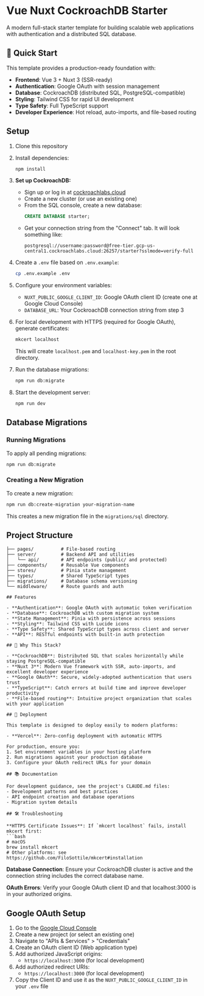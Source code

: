 # Vue Nuxt CockroachDB Starter

A modern full-stack starter template for building scalable web applications with authentication and a distributed SQL database.

## 🚀 Quick Start

This template provides a production-ready foundation with:
- **Frontend**: Vue 3 + Nuxt 3 (SSR-ready)
- **Authentication**: Google OAuth with session management
- **Database**: CockroachDB (distributed SQL, PostgreSQL-compatible)
- **Styling**: Tailwind CSS for rapid UI development
- **Type Safety**: Full TypeScript support
- **Developer Experience**: Hot reload, auto-imports, and file-based routing

## Setup

1. Clone this repository
2. Install dependencies:
   ```bash
   npm install
   ```

3. **Set up CockroachDB:**
   - Sign up or log in at [cockroachlabs.cloud](https://cockroachlabs.cloud/)
   - Create a new cluster (or use an existing one)
   - From the SQL console, create a new database:
     ```sql
     CREATE DATABASE starter;
     ```
   - Get your connection string from the "Connect" tab. It will look something like:
     ```
     postgresql://username:password@free-tier.gcp-us-central1.cockroachlabs.cloud:26257/starter?sslmode=verify-full
     ```

4. Create a `.env` file based on `.env.example`:
   ```bash
   cp .env.example .env
   ```

5. Configure your environment variables:
   - `NUXT_PUBLIC_GOOGLE_CLIENT_ID`: Google OAuth client ID (create one at Google Cloud Console)
   - `DATABASE_URL`: Your CockroachDB connection string from step 3

6. For local development with HTTPS (required for Google OAuth), generate certificates:
   ```bash
   mkcert localhost
   ```
   This will create `localhost.pem` and `localhost-key.pem` in the root directory.

7. Run the database migrations:
   ```bash
   npm run db:migrate
   ```

8. Start the development server:
   ```bash
   npm run dev
   ```

## Database Migrations

### Running Migrations
To apply all pending migrations:
```bash
npm run db:migrate
```

### Creating a New Migration
To create a new migration:
```bash
npm run db:create-migration your-migration-name
```

This creates a new migration file in the `migrations/sql` directory.

## Project Structure

```
├── pages/          # File-based routing
├── server/         # Backend API and utilities
│   └── api/        # API endpoints (public/ and protected)
├── components/     # Reusable Vue components
├── stores/         # Pinia state management
├── types/          # Shared TypeScript types
├── migrations/     # Database schema versioning
└── middleware/     # Route guards and auth

## Features

- **Authentication**: Google OAuth with automatic token verification
- **Database**: CockroachDB with custom migration system
- **State Management**: Pinia with persistence across sessions
- **Styling**: Tailwind CSS with Lucide icons
- **Type Safety**: Shared TypeScript types across client and server
- **API**: RESTful endpoints with built-in auth protection

## 🤔 Why This Stack?

- **CockroachDB**: Distributed SQL that scales horizontally while staying PostgreSQL-compatible
- **Nuxt 3**: Modern Vue framework with SSR, auto-imports, and excellent developer experience
- **Google OAuth**: Secure, widely-adopted authentication that users trust
- **TypeScript**: Catch errors at build time and improve developer productivity
- **File-based routing**: Intuitive project organization that scales with your application

## 🚀 Deployment

This template is designed to deploy easily to modern platforms:

- **Vercel**: Zero-config deployment with automatic HTTPS

For production, ensure you:
1. Set environment variables in your hosting platform
2. Run migrations against your production database
3. Configure your OAuth redirect URLs for your domain

## 📚 Documentation

For development guidance, see the project's CLAUDE.md files:
- Development patterns and best practices
- API endpoint creation and database operations
- Migration system details

## 🛠️ Troubleshooting

**HTTPS Certificate Issues**: If `mkcert localhost` fails, install mkcert first:
```bash
# macOS
brew install mkcert
# Other platforms: see https://github.com/FiloSottile/mkcert#installation
```

**Database Connection**: Ensure your CockroachDB cluster is active and the connection string includes the correct database name.

**OAuth Errors**: Verify your Google OAuth client ID and that localhost:3000 is in your authorized origins.

## Google OAuth Setup

1. Go to the [Google Cloud Console](https://console.cloud.google.com/)
2. Create a new project (or select an existing one)
3. Navigate to "APIs & Services" > "Credentials"
4. Create an OAuth client ID (Web application type)
5. Add authorized JavaScript origins:
   - `https://localhost:3000` (for local development)
6. Add authorized redirect URIs:
   - `https://localhost:3000` (for local development)
7. Copy the Client ID and use it as the `NUXT_PUBLIC_GOOGLE_CLIENT_ID` in your `.env` file
